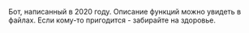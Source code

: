 Бот, написанный в 2020 году. Описание функций можно увидеть в файлах. Если кому-то пригодится - забирайте на здоровье.
